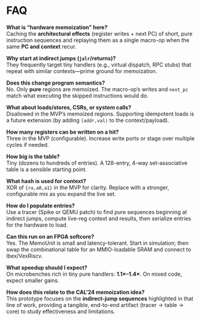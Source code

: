 # FAQ

**What is “hardware memoization” here?**  
Caching the **architectural effects** (register writes + next PC) of short, pure instruction sequences and replaying them as a single macro-op when the same **PC and context** recur.

**Why start at indirect jumps (`jalr`/returns)?**  
They frequently target tiny handlers (e.g., virtual dispatch, RPC stubs) that repeat with similar contexts—prime ground for memoization.

**Does this change program semantics?**  
No. Only **pure** regions are memoized. The macro-op’s writes and `next_pc` match what executing the skipped instructions would do.

**What about loads/stores, CSRs, or system calls?**  
Disallowed in the MVP’s memoized regions. Supporting idempotent loads is a future extension (by adding `(addr,val)` to the context/payload).

**How many registers can be written on a hit?**  
Three in the MVP (configurable). Increase write ports or stage over multiple cycles if needed.

**How big is the table?**  
Tiny (dozens to hundreds of entries). A 128-entry, 4-way set-associative table is a sensible starting point.

**What hash is used for context?**  
XOR of `{ra,a0,a1}` in the MVP for clarity. Replace with a stronger, configurable mix as you expand the live set.

**How do I populate entries?**  
Use a tracer (Spike or QEMU patch) to find pure sequences beginning at indirect jumps, compute live-reg context and results, then serialize entries for the hardware to load.

**Can this run on an FPGA softcore?**  
Yes. The MemoUnit is small and latency-tolerant. Start in simulation; then swap the combinational table for an MMIO-loadable SRAM and connect to Ibex/VexRiscv.

**What speedup should I expect?**  
On microbenches rich in tiny pure handlers: **1.1×–1.4×**. On mixed code, expect smaller gains.

**How does this relate to the CAL’24 memoization idea?**  
This prototype focuses on the **indirect-jump sequences** highlighted in that line of work, providing a tangible, end-to-end artifact (tracer → table → core) to study effectiveness and limitations.
